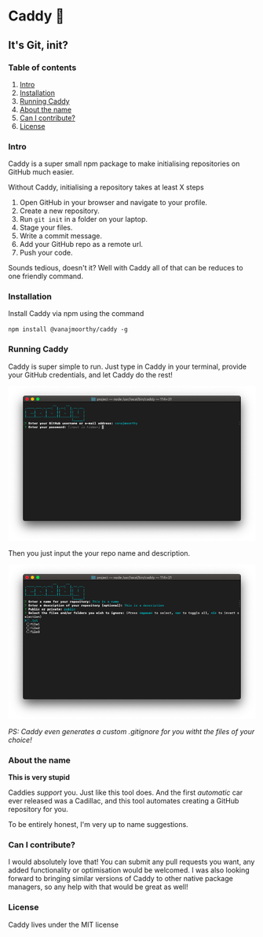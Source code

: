 # Caddy 🚗

## It's Git, init?

### Table of contents

1. [Intro](#intro)
2. [Installation](#installation)
3. [Running Caddy](#running-caddy)
4. [About the name](#about-the-name)
5. [Can I contribute?](#can-i-contribute)
6. [License](#license)

### Intro

Caddy is a super small npm package to make initialising repositories on GitHub much easier.

Without Caddy, initialising a repository takes at least X steps

1. Open GitHub in your browser and navigate to your profile.
2. Create a new repository.
3. Run `git init` in a folder on your laptop.
4. Stage your files.
5. Write a commit message.
6. Add your GitHub repo as a remote url.
7. Push your code.

Sounds tedious, doesn't it?
Well with Caddy all of that can be reduces to one friendly command.

### Installation

Install Caddy via npm using the command

`npm install @vanajmoorthy/caddy -g`

### Running Caddy

Caddy is super simple to run. Just type in Caddy in your terminal, provide your GitHub credentials, and let Caddy do the rest!

![caddy login page](screenshots/caddylogin.png)

Then you just input the your repo name and description.

![caddy name](screenshots/name.png)

_PS: Caddy even generates a custom .gitignore for you witht the files of your choice!_

### About the name

**This is very stupid**

Caddies _support_ you. Just like this tool does.
And the first _automatic_ car ever released was a Cadillac, and this tool automates creating a GitHub repository for you.

To be entirely honest, I'm very up to name suggestions.

### Can I contribute?

I would absolutely love that! You can submit any pull requests you want, any added functionality or optimisation would be welcomed. I was also looking forward to bringing similar versions of Caddy to other native package managers, so any help with that would be great as well!

### License

Caddy lives under the MIT license
